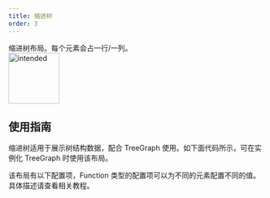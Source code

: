 ```yaml
---
title: 缩进树
order: 3
---
```


缩进树布局。每个元素会占一行/一列。
<br />
<img src='https://gw.alipayobjects.com/mdn/rms_f8c6a0/afts/img/A*NBUzRonaOYMAAAAAAAAAAABkARQnAQ' alt='intended' width='100'/>

## 使用指南
缩进树适用于展示树结构数据，配合 TreeGraph 使用。如下面代码所示，可在实例化 TreeGraph 时使用该布局。

该布局有以下配置项，Function 类型的配置项可以为不同的元素配置不同的值。具体描述请查看相关教程。
